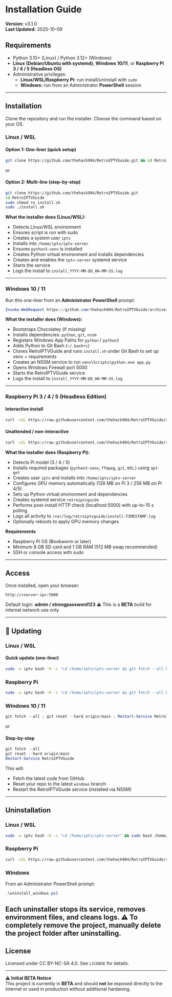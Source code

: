 # Installation Guide

**Version:** v3.1.0  
**Last Updated:** 2025-10-09  

## Requirements
- Python 3.10+ (Linux) / Python 3.12+ (Windows)
- **Linux (Debian/Ubuntu with systemd)**, **Windows 10/11**, or **Raspberry Pi 3 / 4 / 5 (Headless OS)**
- Administrative privileges:
  - **Linux/WSL/Raspberry Pi:** run install/uninstall with `sudo`
  - **Windows:** run from an Administrator **PowerShell** session

---

## Installation

Clone the repository and run the installer. Choose the command based on your OS.

### Linux / WSL

#### Option 1: One-liner (quick setup)
```bash
git clone https://github.com/thehack904/RetroIPTVGuide.git && cd RetroIPTVGuide && sudo chmod +x install.sh && sudo ./install.sh
```
or

#### Option 2: Multi-line (step-by-step)
```bash
git clone https://github.com/thehack904/RetroIPTVGuide.git
cd RetroIPTVGuide
sudo chmod +x install.sh
sudo ./install.sh
```

**What the installer does (Linux/WSL):**
- Detects Linux/WSL environment  
- Ensures script is run with sudo  
- Creates a system user `iptv`  
- Installs into `/home/iptv/iptv-server`  
- Ensures `python3-venv` is installed  
- Creates Python virtual environment and installs dependencies  
- Creates and enables the `iptv-server` systemd service  
- Starts the service  
- Logs the install to `install_YYYY-MM-DD_HH-MM-SS.log`

---

### Windows 10 / 11

Run this one-liner from an **Administrator PowerShell** prompt:

```powershell
Invoke-WebRequest https://github.com/thehack904/RetroIPTVGuide/archive/refs/heads/main.zip -OutFile RetroIPTVGuide.zip ; tar -xf RetroIPTVGuide.zip ; cd RetroIPTVGuide-main ; .\install.bat
```

**What the installer does (Windows):**
- Bootstraps Chocolatey (if missing)  
- Installs dependencies: `python`, `git`, `nssm`  
- Registers Windows App Paths for `python` / `python3`  
- Adds Python to Git Bash (`~/.bashrc`)  
- Clones RetroIPTVGuide and runs `install.sh` under Git Bash to set up venv + requirements  
- Creates an NSSM service to run `venv\Scripts\python.exe app.py`  
- Opens Windows Firewall port 5000  
- Starts the RetroIPTVGuide service  
- Logs the install to `install_YYYY-MM-DD_HH-MM-SS.log`

---

### Raspberry Pi 3 / 4 / 5 (Headless Edition)

#### Interactive install
```bash
curl -sSL https://raw.githubusercontent.com/thehack904/RetroIPTVGuide/refs/heads/main/retroiptv_rpi.sh | sudo bash -s install
```

#### Unattended / non-interactive
```bash
curl -sSL https://raw.githubusercontent.com/thehack904/RetroIPTVGuide/refs/heads/main/retroiptv_rpi.sh | sudo bash -s install --yes --agree
```

**What the installer does (Raspberry Pi):**
- Detects Pi model (3 / 4 / 5)  
- Installs required packages (`python3-venv`, `ffmpeg`, `git`, etc.) using `apt-get`  
- Creates user `iptv` and installs into `/home/iptv/iptv-server`  
- Configures GPU memory automatically (128 MB on Pi 3 / 256 MB on Pi 4/5)  
- Sets up Python virtual environment and dependencies  
- Creates systemd service `retroiptvguide`  
- Performs post-install HTTP check (localhost:5000) with up-to-15 s polling  
- Logs all activity to `/var/log/retroiptvguide/install-TIMESTAMP.log`  
- Optionally reboots to apply GPU memory changes  

**Requirements**
- Raspberry Pi OS (Bookworm or later)  
- Minimum 8 GB SD card and 1 GB RAM (512 MB swap recommended)  
- SSH or console access with sudo  

---

## Access

Once installed, open your browser:

```
http://<server-ip>:5000
```

Default login: **admin / strongpassword123**
⚠️ This is a **BETA** build for internal network use only.

---

## 🔄 Updating

### Linux / WSL

#### Quick update (one-liner)
```bash
sudo -u iptv bash -H -c "cd /home/iptv/iptv-server && git fetch --all && git reset --hard origin/main" && sudo systemctl daemon-reload && sudo systemctl restart iptv-server.service
```

### Raspberry Pi
```bash
sudo -u iptv bash -H -c "cd /home/iptv/iptv-server && git fetch --all && git reset --hard origin/main" && sudo systemctl daemon-reload && sudo systemctl restart retroiptvguide.service
```

### Windows 10 / 11
```powershell
git fetch --all ; git reset --hard origin/main ; Restart-Service RetroIPTVGuide
```
or

#### Step-by-step
```powershell
git fetch --all
git reset --hard origin/main
Restart-Service RetroIPTVGuide
```

This will:
- Fetch the latest code from GitHub  
- Reset your repo to the latest `windows` branch  
- Restart the RetroIPTVGuide service (installed via NSSM)  

---

## Uninstallation

### Linux / WSL
```bash
sudo -u iptv bash -H -c "cd /home/iptv/iptv-server" && sudo bash /home/iptv/iptv-server/uninstall.sh
```

### Raspberry Pi
```bash
curl -sSL https://raw.githubusercontent.com/thehack904/RetroIPTVGuide/refs/heads/main/retroiptv_rpi.sh | sudo bash -s uninstall --yes
```

### Windows
From an Administrator PowerShell prompt:
```powershell
.\uninstall_windows.ps1
```

**Each uninstaller stops its service, removes environment files, and cleans logs.**
⚠️ To completely remove the project, manually delete the project folder after uninstalling.
---

## License
Licensed under CC BY-NC-SA 4.0. See `LICENSE` for details.

---

⚠️ **Initial BETA Notice**  
This project is currently in **BETA** and should **not** be exposed directly to the Internet or used in production without additional hardening.
